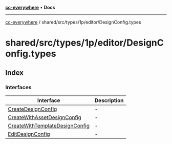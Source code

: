 [**cc-everywhere**](../../../../../../index.md) • **Docs**

***

[cc-everywhere](../../../../../../index.md) / shared/src/types/1p/editor/DesignConfig.types

# shared/src/types/1p/editor/DesignConfig.types

## Index

### Interfaces

| Interface | Description |
| ------ | ------ |
| [CreateDesignConfig](interfaces/CreateDesignConfig.md) | - |
| [CreateWithAssetDesignConfig](interfaces/CreateWithAssetDesignConfig.md) | - |
| [CreateWithTemplateDesignConfig](interfaces/CreateWithTemplateDesignConfig.md) | - |
| [EditDesignConfig](interfaces/EditDesignConfig.md) | - |
